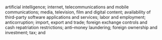 artificial  intelligence;  internet,  telecommunications  and  mobile  communications;  media,  television,  film  and  digital  content;
availability  of  third-party  software  applications  and  services;  labor  and  employment;  anticorruption;  import,  export  and  trade;
foreign exchange controls and cash repatriation restrictions; anti–money laundering; foreign ownership and investment; tax; and